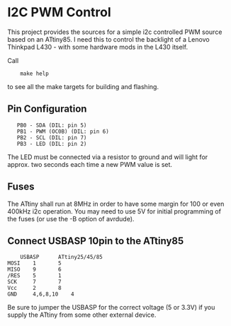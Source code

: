 I2C PWM Control
===============

This project provides the sources for a simple i2c controlled
PWM source based on an ATtiny85.
I need this to control the backlight of a Lenovo Thinkpad L430 - with some hardware mods in the L430 itself.

Call
```
	make help
```
to see all the make targets for building and flashing.

Pin Configuration
-----------------
```
   PB0 - SDA (DIL: pin 5)
   PB1 - PWM (OC0B) (DIL: pin 6)
   PB2 - SCL (DIL: pin 7)
   PB3 - LED (DIL: pin 2)
```
The LED must be connected via a resistor to ground and will light for approx. two seconds each time
a new PWM value is set.

Fuses
-----
The ATtiny shall run at 8MHz in order to have some margin for 100 or even 400kHz i2c operation.
You may need to use 5V for initial programming of the fuses (or use the -B option of avrdude).

Connect USBASP 10pin to the ATtiny85
------------------------------------
```
	USBASP		ATtiny25/45/85
MOSI    1		5
MISO    9		6
/RES    5		1
SCK     7		7
Vcc     2		8
GND     4,6,8,10	4
```
Be sure to jumper the USBASP for the correct voltage (5 or 3.3V) if you supply
the ATtiny from some other external device.
